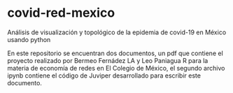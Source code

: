 # covid-red-mexico
Análisis de visualización y topológico de la epidemia de covid-19 en México usando python

En este repositorio se encuentran dos documentos, un pdf que contiene el proyecto realizado por Bermeo Fernádez LA y Leo Paniagua R para la materia de economía de redes
en El Colegio de México, el segundo archivo ipynb contiene el código de Juviper desarrollado para escribir este documento. 
